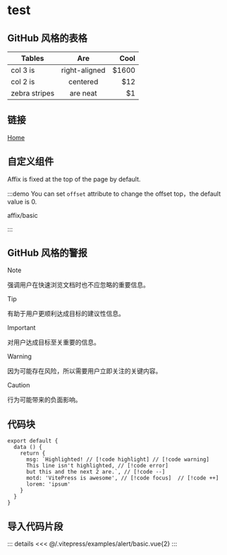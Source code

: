 # test

## GitHub 风格的表格

| Tables        |      Are      |  Cool |
| ------------- | :-----------: | ----: |
| col 3 is      | right-aligned | $1600 |
| col 2 is      |   centered    |   $12 |
| zebra stripes |   are neat    |    $1 |

## 链接

[Home](/)

## 自定义组件

Affix is fixed at the top of the page by default.

:::demo You can set `offset` attribute to change the offset top，the default value is 0.

affix/basic

:::

## GitHub 风格的警报

> [!NOTE]
> 强调用户在快速浏览文档时也不应忽略的重要信息。

> [!TIP]
> 有助于用户更顺利达成目标的建议性信息。

> [!IMPORTANT]
> 对用户达成目标至关重要的信息。

> [!WARNING]
> 因为可能存在风险，所以需要用户立即关注的关键内容。

> [!CAUTION]
> 行为可能带来的负面影响。

## 代码块

```js{1,5-6}:line-numbers {1}
export default {
  data () {
    return {
      msg: `Highlighted! // [!code highlight] // [!code warning]
      This line isn't highlighted, // [!code error]
      but this and the next 2 are.`, // [!code --]
      motd: 'VitePress is awesome', // [!code focus]  // [!code ++]
      lorem: 'ipsum'
    }
  }
}
```

## 导入代码片段

::: details
<<< @/.vitepress/examples/alert/basic.vue{2}
:::

